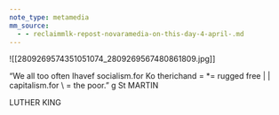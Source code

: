 ```yaml
---
note_type: metamedia
mm_source:
  - - reclaimmlk-repost-novaramedia-on-this-day-4-april-.md
---
```


![[2809269574351051074_2809269567480861809.jpg]]

“We all too
often Ihavef
socialism.for Ko
therichand = *=
rugged free | |
capitalism.for \ =
the poor.” g St
MARTIN

LUTHER
KING


